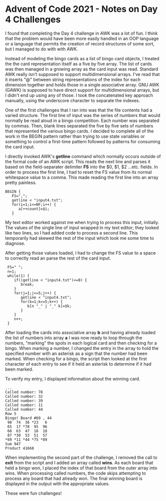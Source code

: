 # Advent of Code 2021 - Notes on Day 4 Challenges

I found that completing the Day 4 challenge in AWK was a lot of fun.  I think that the problem would have been more easily handled in an OOP language or a language that permits the creation of record structures of some sort, but I managed to do with with AWK.

Instead of modeling the bingo cards as a list of bingo card objects, I treated the the card representation itself as a five by five array.  The list of cards was then managed in a growing array as the card input was read.  Standard AWK really isn't supposed to support multidimensional arrays.  I've read that it inserts "@" between string representations of the index for each dimension together and holds those in a single associative array.  GNU AWK (GAWK) is supposed to have direct support for multidimensional arrays, but I didn't end up using any of those.  I took the concatenated key approach manually, using the underscore character to separate the indexes.

One of the first challenges that I ran into was that the file contents had a varied structure. The first line of input was the series of numbers that would normally be read aloud in a bingo competition.  Each number was separated by commas.  Then, blank lines separated the five by five sets of numbers that represented the various bingo cards. I decided to complete all of the work in the BEGIN pattern rather than trying to use state variables or something to control a first-time pattern followed by patterns for consuming the card input.

I directly invoked AWK's **getline** command which normally occurs outside of the formal code of an AWK script. This reads the next line and parses it based on the field-separater delimiter **FS** into the $0, $1, $2 ...etc. fields.  In order to process the first line, I had to reset the FS value from its normal whitespace value to a comma.  This made reading the first line into an array pretty painless.

    BEGIN {
       FS=",";
       getline < "input4.txt";
       for(i=1;i<=NF;i++) {
          a[++count]=$i;
       }

My text editor worked against me when trying to process this input, initially.  The values of the single line of input wrapped in my text editor; they looked like two lines, so I had added code to process a second line.  This temporarily had skewed the rest of the input which took me some time to diagnose.

After getting those values loaded, I had to change the FS value to a space to correctly read an parse the rest of the card input.

     FS=" ";
     n=1;
     while(1) {
        if((getline < "input4.txt")<=0) {
           break;
        }
        for(j=1;j<=5;j++) {
           getline < "input4.txt";
           for(k=1;k<=5;k++) {
              b[n "_" j "_" k]=$k;
           }
        }
        n++;
     }

After loading the cards into associative array **b** and having already loaded the list of numbers into array **a** I was now ready to loop through the numbers, "marking" the spots in each logical card and then checking for a bingo.  When marking a number, I changed the entry in the array to hold the specified number with an asterisk as a sign that the number had been marked.  When checking for a bingo, the script then looked at the first character of each entry to see if it held an asterisk to determine if it had been marked.

To verify my entry, I displayed information about the winning card.

    ...
    Called number: 78
    Called number: 32
    Called number: 39
    Called number: 11
    Called number: 44
    Row 5
    Bingo! Board #69 , 44
     98  74  36 *23   6
     65  17 *78  95  96
     68  63  47  16  18
     87 *30  53  51  57
    *69 *11 *44 *75 *89
    Sum 947
    Product 41668

When implementing the second part of the challenge, I removed the call to **exit** from the script and I added an array called **wins**.  As each board that held a bingo won, I placed the index of that board from the outer array into wins.  When processing called numbers, the code skips attempting to process any board that had already won.  The final winning board is displayed in the output with the appropriate values.

These were fun challenges!
